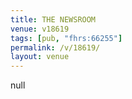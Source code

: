 ```yaml
---
title: THE NEWSROOM
venue: v18619
tags: [pub, "fhrs:66255"]
permalink: /v/18619/
layout: venue
---
```

null